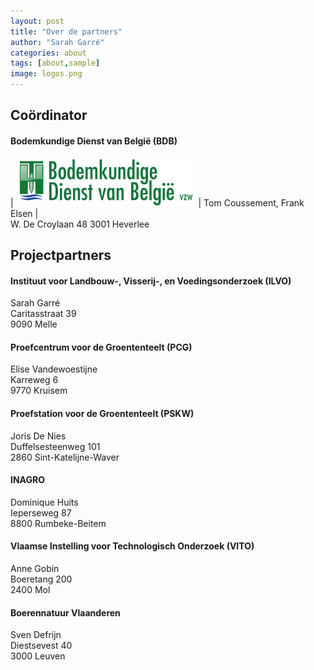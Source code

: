 ```yaml
---
layout: post
title: "Over de partners"
author: "Sarah Garré"
categories: about
tags: [about,sample]
image: logos.png
---
```


## Coördinator
#### Bodemkundige Dienst van België (BDB)
| ![logo_BDB](./assets/img/logo_bdb.png "logo BDB") |  Tom Coussement, Frank Elsen   |    
W. De Croylaan 48 
3001 Heverlee  

## Projectpartners
#### Instituut voor Landbouw-, Visserij-, en Voedingsonderzoek (ILVO)

Sarah Garré  
Caritasstraat 39  
9090 Melle  

#### Proefcentrum voor de Groententeelt (PCG)

Elise Vandewoestijne   
Karreweg 6  
9770 Kruisem  

#### Proefstation voor de Groententeelt (PSKW)

Joris De Nies  
Duffelsesteenweg 101  
2860 Sint-Katelijne-Waver  

#### INAGRO

Dominique Huits  
Ieperseweg 87   
8800 Rumbeke-Beitem  

#### Vlaamse Instelling voor Technologisch Onderzoek (VITO)

Anne Gobin  
Boeretang 200  
2400 Mol  

#### Boerennatuur Vlaanderen

Sven Defrijn  
Diestsevest 40  
3000 Leuven  

